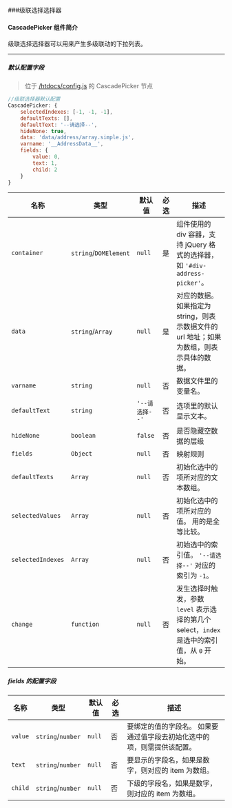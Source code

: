 ﻿###级联选择选择器




#### CascadePicker 组件简介
级联选择选择器可以用来产生多级联动的下拉列表。




---------------------------------------------------------------
##### 默认配置字段
> 位于 [/htdocs/config.js](../../config.js) 的 CascadePicker 节点

``` javascript
//级联选择器默认配置
CascadePicker: {
    selectedIndexes: [-1, -1, -1],
    defaultTexts: [],
    defaultText: '--请选择--',
    hideNone: true,
    data: 'data/address/array.simple.js',
    varname: '__AddressData__',
    fields: {
        value: 0,
        text: 1,
        child: 2
    }
}
``` 

名称 | 类型 | 默认值 | 必选 | 描述 
---- | ---- | ------ | ---- | ------
``container`` | ``string``/``DOMElement`` | ``null`` | 是 | 组件使用的 div 容器，支持 jQuery 格式的选择器，如 ``'#div-address-picker'``。
``data`` | ``string``/``Array`` | ``null`` | 是 | 对应的数据。如果指定为 string，则表示数据文件的 url 地址；如果为数组，则表示具体的数据。
``varname`` | ``string`` | ``null`` | 否 | 数据文件里的变量名。
``defaultText`` | ``string`` | ``'--请选择--'`` | 否 | 选项里的默认显示文本。
``hideNone`` | ``boolean`` | ``false`` | 否 | 是否隐藏空数据的层级
``fields`` | ``Object`` | ``null`` | 否 | 映射规则
``defaultTexts`` | ``Array`` | ``null`` | 否 | 初始化选中的项所对应的文本数组。
``selectedValues`` | ``Array`` | ``null`` | 否 | 初始化选中的项所对应的值。 用的是全等比较。
``selectedIndexes`` | ``Array`` | ``null`` | 否 | 初始选中的索引值。 ``'--请选择--'`` 对应的索引为 ``-1``。
``change`` | ``function`` | ``null`` | 否 | 发生选择时触发，参数 ``level`` 表示选择的第几个 select，``index`` 是选中的索引值，从 ``0`` 开始。

##### fields 的配置字段
名称 | 类型 | 默认值 | 必选 | 描述 
---- | ---- | ------ | ---- | ------
``value`` | ``string``/``number`` | ``null`` | 否 | 要绑定的值的字段名。 如果要通过值字段去初始化选中的项，则需提供该配置。
``text`` | ``string``/``number`` | ``null`` | 否 | 要显示的字段名，如果是数字，则对应的 item 为数组。
``child`` | ``string``/``number`` | ``null`` | 否 | 下级的字段名，如果是数字，则对应的 item 为数组。